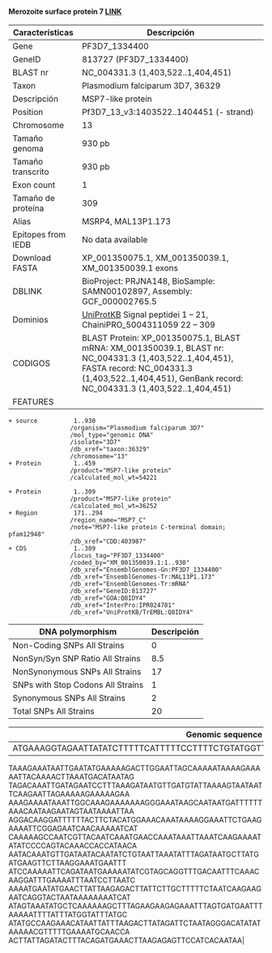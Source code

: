 #### Merozoite surface protein 7 [LINK](https://www.ncbi.nlm.nih.gov/gene/813727) 

| **Características** | **Descripción** |
| ------ | ----------- |
| Gene|	PF3D7_1334400|
|GeneID| 	813727 (PF3D7_1334400)|
|BLAST nr| 	NC_004331.3 (1,403,522..1,404,451)|
| Taxon | Plasmodium falciparum 3D7, 36329|
| Descripción | MSP7-like protein |
| Position | Pf3D7_13_v3:1403522..1404451 (- strand) |
| Chromosome  | 13 |
| Tamaño genoma| 930 pb |
| Tamaño transcrito | 930 pb |
| Exon count |  1 |
| Tamaño de proteína | 309 |
| Alias| MSRP4, MAL13P1.173 |
| Epitopes from IEDB | No data available |
| Download FASTA |XP_001350075.1, XM_001350039.1, XM_001350039.1 exons|
|DBLINK| BioProject: PRJNA148, BioSample: SAMN00102897, Assembly: GCF_000002765.5 |
|Dominios| [UniProtKB](https://www.uniprot.org/uniprot/Q8IDY4) Signal peptidei	1 – 21, ChainiPRO_5004311059	22 – 309|
|CODIGOS| BLAST Protein: 	XP_001350075.1, BLAST mRNA: 	XM_001350039.1, BLAST nr: 	NC_004331.3 (1,403,522..1,404,451), FASTA record: 	NC_004331.3 (1,403,522..1,404,451), GenBank record: 	NC_004331.3 (1,403,522..1,404,451)|
|FEATURES|          
    + source          1..930
                     /organism="Plasmodium falciparum 3D7"
                     /mol_type="genomic DNA"
                     /isolate="3D7"
                     /db_xref="taxon:36329"
                     /chromosome="13"
    + Protein         1..459
                     /product="MSP7-like protein"
                     /calculated_mol_wt=54221
                     
    + Protein         1..309
                     /product="MSP7-like protein"
                     /calculated_mol_wt=36252
    + Region          171..294
                     /region_name="MSP7_C"
                     /note="MSP7-like protein C-terminal domain; pfam12948"
                     /db_xref="CDD:403987"
    + CDS             1..309
                     /locus_tag="PF3D7_1334400"
                     /coded_by="XM_001350039.1:1..930"
                     /db_xref="EnsemblGenomes-Gn:PF3D7_1334400"
                     /db_xref="EnsemblGenomes-Tr:MAL13P1.173"
                     /db_xref="EnsemblGenomes-Tr:mRNA"
                     /db_xref="GeneID:813727"
                     /db_xref="GOA:Q8IDY4"
                     /db_xref="InterPro:IPR024781"
                     /db_xref="UniProtKB/TrEMBL:Q8IDY4"


| DNA polymorphism  | Descripción |
| ------ | ----------- |
| Non-Coding SNPs All Strains | 0 |
| NonSyn/Syn SNP Ratio All Strains  | 8.5 |
| NonSynonymous SNPs All Strains  | 17 |
| SNPs with Stop Codons All Strains  | 1 |
| Synonymous SNPs All Strains  | 2 |
| Total SNPs All Strains | 20 |


| Genomic sequence|
| ------ |
|ATGAAAGGTAGAATTATATCTTTTTCATTTTTCCTTTTCTGTATGGTTCATTTTGTATTTTGTGATAAAAATACATTCCC
TAAAGAAATAATTGAATATGAAAAAGACTTGGAATTAGCAAAAATAAAAGAAAAATTACAAAACTTAAATGACATAATAG
TAGACAAATTGATAGAATCCTTTAAAGATAATGTTGATGTATTAAAAGTAATAATTCAAGAATTAGAAAAAGAAAAAGAA
AAAGAAAATAAATTGGCAAAGAAAAAAAGGGAAATAAGCAATAATGATTTTTTAAACAATAAGAATAGTAATAAAATTAA
AGGACAAGGATTTTTTACTTCTACATGGAAACAAATAAAAGGAAATTCTGAAGAAAATTCGGAGAATCAACAAAAATCAT
CAAAAAGCCAATCGTTACAATCAAATGAACCAAATAAATTAAATCAAGAAAATATATCCCCAGTACAAACCACCATAACA
AATACAAATGTTGATAATACAATATCTGTAATTAAATATTTAGATAATGCTTATGATGAAGTTCTTAAGGAAATGAATTT
ATCCAAAAATTCAGATAATGAAAAATATCGTAGCAGGTTTGACAATTTCAAACAAGGATTTGAAAATTTAATCCTTAATC
AAAATGAATATGAACTTATTAAGAGACTTATTCTTGCTTTTTCTAATCAAGAAGAATCAGGTACTAATAAAAAAAATCAT
ATAGTAAATATGCTCAAAAAAGCTTTAGAAGAAGAGAAATTTAGTGATGAATTTAAAAATTTTATTTATGGTATTTATGC
ATATGCCAAGAAACATAATTATTTAAGACTTATAGATTCTAATAGGGACATATATAAAAACGTTTTTGAAAATGCAACCA
ACTTATTAGATACTTTACAGATGAAACTTAAGAGAGTTCCATCACAATAA|


